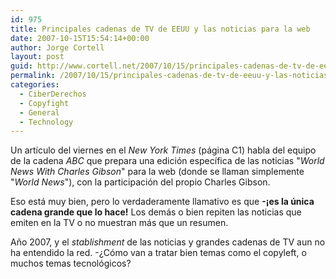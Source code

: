 ```yaml
---
id: 975
title: Principales cadenas de TV de EEUU y las noticias para la web
date: 2007-10-15T15:54:14+00:00
author: Jorge Cortell
layout: post
guid: http://www.cortell.net/2007/10/15/principales-cadenas-de-tv-de-eeuu-y-las-noticias-para-la-web/
permalink: /2007/10/15/principales-cadenas-de-tv-de-eeuu-y-las-noticias-para-la-web/
categories:
  - CiberDerechos
  - Copyfight
  - General
  - Technology
---
```

Un artí­culo del viernes en el _New York Times_ (página C1) habla del equipo de la cadena _ABC_ que prepara una edición especí­fica de las noticias "_World News With Charles Gibson_" para la web (donde se llaman simplemente "_World News_"), con la participación del propio Charles Gibson.

Eso está muy bien, pero lo verdaderamente llamativo es que **-¡es la única cadena grande que lo hace!** Los demás o bien repiten las noticias que emiten en la TV o no muestran más que un resumen.

Año 2007, y el _stablishment_ de las noticias y grandes cadenas de TV aun no ha entendido la red. -¿Cómo van a tratar bien temas como el copyleft, o muchos temas tecnológicos?